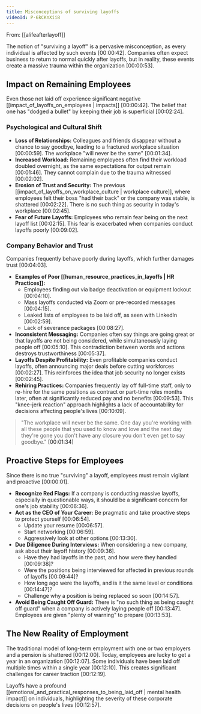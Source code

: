 ```yaml
---
title: Misconceptions of surviving layoffs
videoId: P-6kCKnXii8
---
```


From: [[alifeafterlayoff]] <br/> 

The notion of "surviving a layoff" is a pervasive misconception, as every individual is affected by such events <a class="yt-timestamp" data-t="00:00:42">[00:00:42]</a>. Companies often expect business to return to normal quickly after layoffs, but in reality, these events create a massive trauma within the organization <a class="yt-timestamp" data-t="00:00:53">[00:00:53]</a>.

## Impact on Remaining Employees

Even those not laid off experience significant negative [[impact_of_layoffs_on_employees | impacts]] <a class="yt-timestamp" data-t="00:00:42">[00:00:42]</a>. The belief that one has "dodged a bullet" by keeping their job is superficial <a class="yt-timestamp" data-t="00:02:24">[00:02:24]</a>.

### Psychological and Cultural Shift
*   **Loss of Relationships:** Colleagues and friends disappear without a chance to say goodbye, leading to a fractured workplace situation <a class="yt-timestamp" data-t="00:00:59">[00:00:59]</a>. The workplace "will never be the same" <a class="yt-timestamp" data-t="00:01:34">[00:01:34]</a>.
*   **Increased Workload:** Remaining employees often find their workload doubled overnight, as the same expectations for output remain <a class="yt-timestamp" data-t="00:01:46">[00:01:46]</a>. They cannot complain due to the trauma witnessed <a class="yt-timestamp" data-t="00:02:02">[00:02:02]</a>.
*   **Erosion of Trust and Security:** The previous [[impact_of_layoffs_on_workplace_culture | workplace culture]], where employees felt their boss "had their back" or the company was stable, is shattered <a class="yt-timestamp" data-t="00:02:22">[00:02:22]</a>. There is no such thing as security in today's workplace <a class="yt-timestamp" data-t="00:02:45">[00:02:45]</a>.
*   **Fear of Future Layoffs:** Employees who remain fear being on the next layoff list <a class="yt-timestamp" data-t="00:02:15">[00:02:15]</a>. This fear is exacerbated when companies conduct layoffs poorly <a class="yt-timestamp" data-t="00:09:02">[00:09:02]</a>.

### Company Behavior and Trust
Companies frequently behave poorly during layoffs, which further damages trust <a class="yt-timestamp" data-t="00:04:03">[00:04:03]</a>.
*   **Examples of Poor [[human_resource_practices_in_layoffs | HR Practices]]:**
    *   Employees finding out via badge deactivation or equipment lockout <a class="yt-timestamp" data-t="00:04:10">[00:04:10]</a>.
    *   Mass layoffs conducted via Zoom or pre-recorded messages <a class="yt-timestamp" data-t="00:04:15">[00:04:15]</a>.
    *   Leaked lists of employees to be laid off, as seen with LinkedIn <a class="yt-timestamp" data-t="00:02:59">[00:02:59]</a>.
    *   Lack of severance packages <a class="yt-timestamp" data-t="00:08:27">[00:08:27]</a>.
*   **Inconsistent Messaging:** Companies often say things are going great or that layoffs are not being considered, while simultaneously laying people off <a class="yt-timestamp" data-t="00:05:10">[00:05:10]</a>. This contradiction between words and actions destroys trustworthiness <a class="yt-timestamp" data-t="00:05:37">[00:05:37]</a>.
*   **Layoffs Despite Profitability:** Even profitable companies conduct layoffs, often announcing major deals before cutting workforces <a class="yt-timestamp" data-t="00:02:27">[00:02:27]</a>. This reinforces the idea that job security no longer exists <a class="yt-timestamp" data-t="00:02:45">[00:02:45]</a>.
*   **Rehiring Practices:** Companies frequently lay off full-time staff, only to re-hire for the same positions as contract or part-time roles months later, often at significantly reduced pay and no benefits <a class="yt-timestamp" data-t="00:09:53">[00:09:53]</a>. This "knee-jerk reaction" approach highlights a lack of accountability for decisions affecting people's lives <a class="yt-timestamp" data-t="00:10:09">[00:10:09]</a>.

> "The workplace will never be the same. One day you're working with all these people that you used to know and love and the next day they're gone you don't have any closure you don't even get to say goodbye." <a class="yt-timestamp" data-t="00:01:34">[00:01:34]</a>

## Proactive Steps for Employees
Since there is no true "surviving" a layoff, employees must remain vigilant and proactive <a class="yt-timestamp" data-t="00:00:01">[00:00:01]</a>.
*   **Recognize Red Flags:** If a company is conducting massive layoffs, especially in questionable ways, it should be a significant concern for one's job stability <a class="yt-timestamp" data-t="00:06:36">[00:06:36]</a>.
*   **Act as the CEO of Your Career:** Be pragmatic and take proactive steps to protect yourself <a class="yt-timestamp" data-t="00:06:54">[00:06:54]</a>.
    *   Update your resume <a class="yt-timestamp" data-t="00:06:57">[00:06:57]</a>.
    *   Start networking <a class="yt-timestamp" data-t="00:06:59">[00:06:59]</a>.
    *   Aggressively look at other options <a class="yt-timestamp" data-t="00:13:30">[00:13:30]</a>.
*   **Due Diligence During Interviews:** When considering a new company, ask about their layoff history <a class="yt-timestamp" data-t="00:09:36">[00:09:36]</a>.
    *   Have they had layoffs in the past, and how were they handled <a class="yt-timestamp" data-t="00:09:38">[00:09:38]</a>?
    *   Were the positions being interviewed for affected in previous rounds of layoffs <a class="yt-timestamp" data-t="00:09:44">[00:09:44]</a>?
    *   How long ago were the layoffs, and is it the same level or conditions <a class="yt-timestamp" data-t="00:14:47">[00:14:47]</a>?
    *   Challenge why a position is being replaced so soon <a class="yt-timestamp" data-t="00:14:57">[00:14:57]</a>.
*   **Avoid Being Caught Off Guard:** There is "no such thing as being caught off guard" when a company is actively laying people off <a class="yt-timestamp" data-t="00:13:47">[00:13:47]</a>. Employees are given "plenty of warning" to prepare <a class="yt-timestamp" data-t="00:13:53">[00:13:53]</a>.

## The New Reality of Employment
The traditional model of long-term employment with one or two employers and a pension is shattered <a class="yt-timestamp" data-t="00:12:00">[00:12:00]</a>. Today, employees are lucky to get a year in an organization <a class="yt-timestamp" data-t="00:12:07">[00:12:07]</a>. Some individuals have been laid off multiple times within a single year <a class="yt-timestamp" data-t="00:12:10">[00:12:10]</a>. This creates significant challenges for career traction <a class="yt-timestamp" data-t="00:12:19">[00:12:19]</a>.

Layoffs have a profound [[emotional_and_practical_responses_to_being_laid_off | mental health impact]] on individuals, highlighting the severity of these corporate decisions on people's lives <a class="yt-timestamp" data-t="00:12:57">[00:12:57]</a>.
